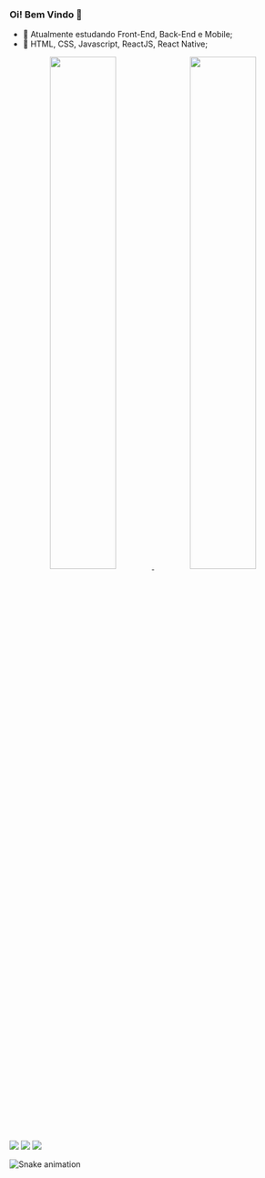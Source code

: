 ### Oi! Bem Vindo 👋

- 🔭 Atualmente estudando Front-End, Back-End e Mobile;
- 🌱 HTML, CSS, Javascript, ReactJS, React Native;

<div align="center">
  <a href="https://github.com/Otavio67">
  <img width="48%" src="https://github-readme-stats.vercel.app/api?username=Otavio67&show_icons=true&theme=midnight-purple&include_all_commits=true&count_private=true"/>
  <img width="48%" src="https://github-readme-stats.vercel.app/api/top-langs/?username=Otavio67&layout=compact&langs_count=7&theme=midnight-purple"/>
</div>

  
  ##
 
<div> 
  <a href="https://www.instagram.com/otaviomilanez/" target="_blank"><img src="https://img.shields.io/badge/-Instagram-%23E4405F?style=for-the-badge&logo=instagram&logoColor=white" target="_blank"></a>
  <a href = "mailto:ota.milanez@gmail.com"><img src="https://img.shields.io/badge/-Gmail-%23333?style=for-the-badge&logo=gmail&logoColor=white" target="_blank"></a>
  <a href="https://www.linkedin.com/in/otávio-augusto-377384237/" target="_blank"><img src="https://img.shields.io/badge/-LinkedIn-%230077B5?style=for-the-badge&logo=linkedin&logoColor=white" target="_blank"></a> 
 
   ![Snake animation](https://github.com/Otavio67/Otavio67/blob/output/github-contribution-grid-snake.svg)
 
</div>
